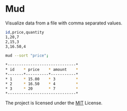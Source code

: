 # Mud

Visualize data from a file with comma separated values.

```bash
id,price,quantity
1,20,7
2,15,3
3,16.50,4
```

```bash
mud --sort "price";

*------------------------------*
* id    * price    * amount    *
*-------*----------*-----------*
* 1     * 15.00    * 3         *
* 2     * 16.50    * 4         *
* 3     * 20       * 7         *
*------------------------------*

```

The project is licensed under the [MIT](LICENSE) License.
